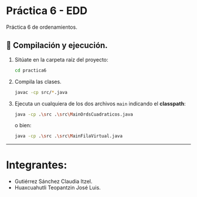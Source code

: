 # Práctica 6 - EDD

Práctica 6 de ordenamientos.

## 🚀 Compilación y ejecución.

1. Sitúate en la carpeta raíz del proyecto:

   ```bash
   cd practica6
   ```

2. Compila las clases.

   ```bash
   javac -cp src/*.java
   ```

3. Ejecuta un cualquiera de los dos archivos `main` indicando el **classpath**:

   ```bash
   java -cp .\src .\src\MainOrdsCuadraticos.java
   ```

   o bien:

   ```bash
   java -cp .\src .\src\MainFilaVirtual.java
   ```

---

# Integrantes:
- Gutiérrez Sánchez Claudia Itzel.
- Huaxcuahutli Teopantzin José Luis.